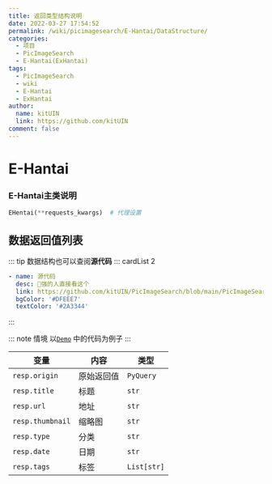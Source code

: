 ```yaml
---
title: 返回类型结构说明
date: 2022-03-27 17:54:52
permalink: /wiki/picimagesearch/E-Hantai/DataStructure/
categories:
  - 项目
  - PicImageSearch
  - E-Hantai(ExHantai)
tags:
  - PicImageSearch
  - wiki
  - E-Hantai
  - ExHantai
author: 
  name: kitUIN
  link: https://github.com/kitUIN
comment: false
---
```

# E-Hantai

### E-Hantai主类说明
```python
EHentai(**requests_kwargs)  # 代理设置
```

## 数据返回值列表
::: tip 
数据结构也可以查阅**源代码**
::: cardList 2
```yaml
- name: 源代码
  desc: 🚀强的人直接看这个
  link: https://github.com/kitUIN/PicImageSearch/blob/main/PicImageSearch/model/ehentai.py
  bgColor: '#DFEEE7'
  textColor: '#2A3344'
```
:::

::: note 情境
以[`Demo`](/wiki/picimagesearch/E-Hantai/Demo#示例) 中的代码为例子
:::

| 变量               | 内容    | 类型          |
|------------------|-------|-------------|
| `resp.origin`    | 原始返回值 | `PyQuery`   |
| `resp.title`     | 标题    | `str`       |
| `resp.url`       | 地址    | `str`       |
| `resp.thumbnail` | 缩略图   | `str`       |
| `resp.type`      | 分类    | `str`       |
| `resp.date`      | 日期    | `str`       |
| `resp.tags`      | 标签    | `List[str]` |
